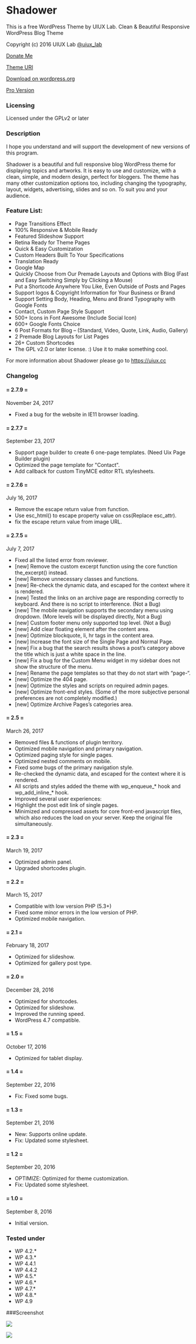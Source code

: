 # Shadower
This is a free WordPress Theme by UIUX Lab. Clean & Beautiful Responsive WordPress Blog Theme

Copyright (c) 2016 UIUX Lab [@uiux_lab](https://twitter.com/uiux_lab)

[Donate Me](https://www.paypal.com/cgi-bin/webscr?cmd=_s-xclick&hosted_button_id=PYZLU7UZNQ6CE)

[Theme URI](https://uiux.cc/products-item/shadower-a-clean-beautiful-responsive-wordpress-blog-theme/)

[Download on wordpress.org](https://wordpress.org/themes/shadower/)

[Pro Version](https://themeforest.net/item/shadower-pro-a-clean-responsive-wordpress-theme-for-bloggers/19492090?ref=UIUXLab)




### Licensing

Licensed under the GPLv2 or later

### Description


I hope you understand and will support the development of new versions of this program.

Shadower is a beautiful and full responsive blog WordPress theme for displaying topics and artworks. It is easy to use and customize, with a clean, simple, and modern design, perfect for bloggers. The theme has many other customization options too, including changing the typography, layout, widgets, advertising, slides and so on. To suit you and your audience.


### Feature List:

* Page Transitions Effect
* 100% Responsive & Mobile Ready
* Featured Slideshow Support
* Retina Ready for Theme Pages
* Quick & Easy Customization
* Custom Headers Built To Your Specifications
* Translation Ready
* Google Map
* Quickly Choose from Our Premade Layouts and Options with Blog (Fast and Easy Switching Simply by Clicking a Mouse)
* Put a Shortcode Anywhere You Like, Even Outside of Posts and Pages
* Support logos & Copyright Information for Your Business or Brand
* Support Setting Body, Heading, Menu and Brand Typography with Google Fonts
* Contact, Custom Page Style Support
* 500+ Icons in Font Awesome (Include Social Icon)
* 600+ Google Fonts Choice
* 6 Post Formats for Blog – (Standard, Video, Quote, Link, Audio, Gallery)
* 2 Premade Blog Layouts for List Pages
* 26+ Custom Shortcodes
* The GPL v2.0 or later license. :) Use it to make something cool.

For more information about Shadower please go to https://uiux.cc



### Changelog

#### = 2.7.9 =

November 24, 2017

* Fixed a bug for the website in IE11 browser loading.



#### = 2.7.7 =

September 23, 2017

* Support page builder to create 6 one-page templates. (Need Uix Page Builder plugin)
* Optimized the page template for "Contact".
* Add callback for custom TinyMCE editor RTL stylesheets.




#### = 2.7.6 =

July 16, 2017

* Remove the escape return value from function.
* Use esc_html() to escape property value on css(Replace esc_attr).
* fix the escape return value from image URL.

#### = 2.7.5 =

July 7, 2017

* Fixed all the listed error from reviewer.
* [new] Remove the custom excerpt function using the core function the_excerpt() instead.
* [new] Remove unnecessary classes and functions.
* [new] Re-check the dynamic data, and escaped for the context where it is rendered.
* [new] Tested the links on an archive page are responding correctly to keyboard. And there is no script to interference. (Not a Bug)
* [new] The mobile navigation supports the secondary menu using dropdown. (More levels will be displayed directly, Not a Bug)
* [new] Custom footer menu only supported top level. (Not a Bug)
* [new] Add clear floating element after the content area.
* [new] Optimize blockquote, li, hr tags in the content area.
* [new] Increase the font size of the Single Page and Normal Page.
* [new] Fix a bug that the search results shows a post’s category above the title which is just a white space in the line.
* [new] Fix a bug for the Custom Menu widget in my sidebar does not show the structure of the menu.
* [new] Rename the page templates so that they do not start with “page-“.
* [new] Optimize the 404 page.
* [new] Optimize the styles and scripts on required admin pages.
* [new] Optimize front-end styles. (Some of the more subjective personal preferences are not completely modified.)
* [new] Optimize Archive Pages’s categories area.

#### = 2.5 =

March 26, 2017

* Removed files & functions of plugin territory.
* Optimized mobile navigation and primary navigation.
* Optimized paging style for single pages.
* Optimized nested comments on mobile.
* Fixed some bugs of the primary navigation style.
* Re-checked the dynamic data, and escaped for the context where it is rendered.
* All scripts and styles added the theme with wp_enqueue_* hook and wp_add_inline_* hook.
* Improved several user experiences:
* Highlight the post edit link of single pages.
* Minimized and compressed assets for core front-end javascript files, which also reduces the load on your server. Keep the original file simultaneously.

#### = 2.3 =

March 19, 2017

* Optimized admin panel.
* Upgraded shortcodes plugin.

#### = 2.2 =

March 15, 2017

* Compatible with low version PHP (5.3+)
* Fixed some minor errors in the low version of PHP.
* Optimized mobile navigation.

#### = 2.1 =

February 18, 2017

* Optimized for slideshow.
* Optimized for gallery post type.

#### = 2.0 =

December 28, 2016

* Optimized for shortcodes.
* Optimized for slideshow.
* Improved the running speed.
* WordPress 4.7 compatible.

#### = 1.5 =

October 17, 2016

* Optimized for tablet display.

#### = 1.4 =

September 22, 2016

* Fix: Fixed some bugs.

#### = 1.3 =

September 21, 2016

* New: Supports online update.
* Fix: Updated some stylesheet.

#### = 1.2 =

September 20, 2016

* OPTIMIZE: Optimized for theme customization.
* Fix: Updated some stylesheet.

#### = 1.0 =

September 8, 2016

* Initial version.




### Tested under

- WP 4.2.*
- WP 4.3.*
- WP 4.4.1
- WP 4.4.2
- WP 4.5.*
- WP 4.6.*
- WP 4.7.*
- WP 4.8.*
- WP 4.9


###Screenshot

![](https://github.com/xizon/shadower/blob/master/assets/screenshot.png)

![](https://github.com/xizon/shadower/blob/master/assets/preview.jpg)



